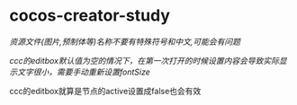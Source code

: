 # cocos-creator-study

*资源文件(图片,预制体等)名称不要有特殊符号和中文,可能会有问题*

*ccc的editbox默认值为空的情况下，在第一次打开的时候设置内容会导致实际显示文字很小，需要手动重新设置fontSize*

ccc的editbox就算是节点的active设置成false也会有效
